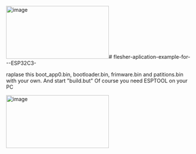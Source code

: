 <img width="279" height="144" alt="image" src="https://github.com/user-attachments/assets/a3bec034-9873-4895-90c4-fcfc7466d14b" />﻿# flesher-aplication-example-for---ESP32C3-

raplase this boot_app0.bin, bootloader.bin, frimware.bin and patitions.bin with your own. And start "build.but"
Of course you need ESPTOOL on your PC

<img width="279" height="144" alt="image" src="https://github.com/user-attachments/assets/68a9d8b1-e34a-4a96-9751-855563769383" />
